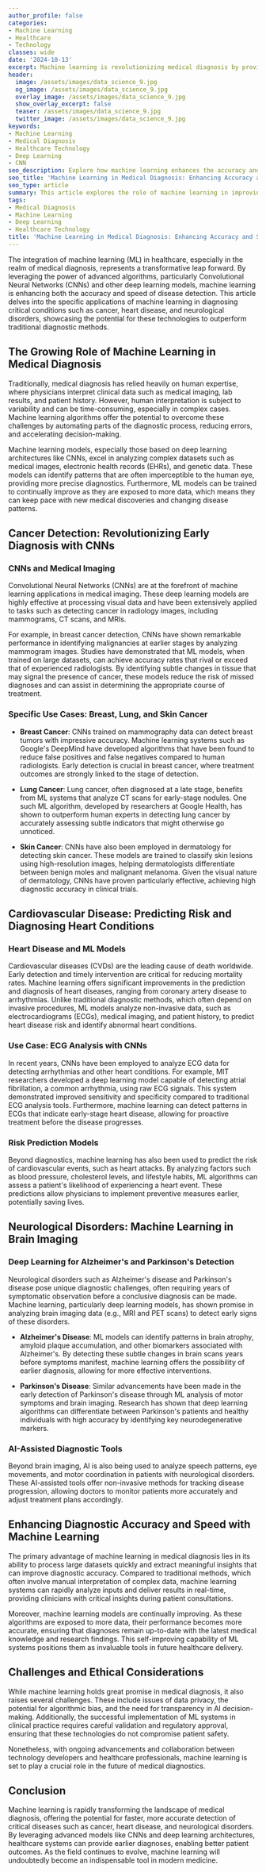 ```yaml
---
author_profile: false
categories:
- Machine Learning
- Healthcare
- Technology
classes: wide
date: '2024-10-13'
excerpt: Machine learning is revolutionizing medical diagnosis by providing faster, more accurate tools for detecting diseases such as cancer, heart disease, and neurological disorders.
header:
  image: /assets/images/data_science_9.jpg
  og_image: /assets/images/data_science_9.jpg
  overlay_image: /assets/images/data_science_9.jpg
  show_overlay_excerpt: false
  teaser: /assets/images/data_science_9.jpg
  twitter_image: /assets/images/data_science_9.jpg
keywords:
- Machine Learning
- Medical Diagnosis
- Healthcare Technology
- Deep Learning
- CNN
seo_description: Explore how machine learning enhances the accuracy and speed of medical diagnosis, focusing on use cases like cancer detection, heart disease, and neurological disorders.
seo_title: 'Machine Learning in Medical Diagnosis: Enhancing Accuracy and Speed'
seo_type: article
summary: This article explores the role of machine learning in improving the speed and accuracy of medical diagnosis, with a focus on CNNs and deep learning applications in detecting critical diseases.
tags:
- Medical Diagnosis
- Machine Learning
- Deep Learning
- Healthcare Technology
title: 'Machine Learning in Medical Diagnosis: Enhancing Accuracy and Speed'
---
```


The integration of machine learning (ML) in healthcare, especially in the realm of medical diagnosis, represents a transformative leap forward. By leveraging the power of advanced algorithms, particularly Convolutional Neural Networks (CNNs) and other deep learning models, machine learning is enhancing both the accuracy and speed of disease detection. This article delves into the specific applications of machine learning in diagnosing critical conditions such as cancer, heart disease, and neurological disorders, showcasing the potential for these technologies to outperform traditional diagnostic methods.

## The Growing Role of Machine Learning in Medical Diagnosis

Traditionally, medical diagnosis has relied heavily on human expertise, where physicians interpret clinical data such as medical imaging, lab results, and patient history. However, human interpretation is subject to variability and can be time-consuming, especially in complex cases. Machine learning algorithms offer the potential to overcome these challenges by automating parts of the diagnostic process, reducing errors, and accelerating decision-making.

Machine learning models, especially those based on deep learning architectures like CNNs, excel in analyzing complex datasets such as medical images, electronic health records (EHRs), and genetic data. These models can identify patterns that are often imperceptible to the human eye, providing more precise diagnostics. Furthermore, ML models can be trained to continually improve as they are exposed to more data, which means they can keep pace with new medical discoveries and changing disease patterns.

## Cancer Detection: Revolutionizing Early Diagnosis with CNNs

### CNNs and Medical Imaging

Convolutional Neural Networks (CNNs) are at the forefront of machine learning applications in medical imaging. These deep learning models are highly effective at processing visual data and have been extensively applied to tasks such as detecting cancer in radiology images, including mammograms, CT scans, and MRIs.

For example, in breast cancer detection, CNNs have shown remarkable performance in identifying malignancies at earlier stages by analyzing mammogram images. Studies have demonstrated that ML models, when trained on large datasets, can achieve accuracy rates that rival or exceed that of experienced radiologists. By identifying subtle changes in tissue that may signal the presence of cancer, these models reduce the risk of missed diagnoses and can assist in determining the appropriate course of treatment.

### Specific Use Cases: Breast, Lung, and Skin Cancer

- **Breast Cancer**: CNNs trained on mammography data can detect breast tumors with impressive accuracy. Machine learning systems such as Google's DeepMind have developed algorithms that have been found to reduce false positives and false negatives compared to human radiologists. Early detection is crucial in breast cancer, where treatment outcomes are strongly linked to the stage of detection.

- **Lung Cancer**: Lung cancer, often diagnosed at a late stage, benefits from ML systems that analyze CT scans for early-stage nodules. One such ML algorithm, developed by researchers at Google Health, has shown to outperform human experts in detecting lung cancer by accurately assessing subtle indicators that might otherwise go unnoticed.

- **Skin Cancer**: CNNs have also been employed in dermatology for detecting skin cancer. These models are trained to classify skin lesions using high-resolution images, helping dermatologists differentiate between benign moles and malignant melanoma. Given the visual nature of dermatology, CNNs have proven particularly effective, achieving high diagnostic accuracy in clinical trials.

## Cardiovascular Disease: Predicting Risk and Diagnosing Heart Conditions

### Heart Disease and ML Models

Cardiovascular diseases (CVDs) are the leading cause of death worldwide. Early detection and timely intervention are critical for reducing mortality rates. Machine learning offers significant improvements in the prediction and diagnosis of heart diseases, ranging from coronary artery disease to arrhythmias. Unlike traditional diagnostic methods, which often depend on invasive procedures, ML models analyze non-invasive data, such as electrocardiograms (ECGs), medical imaging, and patient history, to predict heart disease risk and identify abnormal heart conditions.

### Use Case: ECG Analysis with CNNs

In recent years, CNNs have been employed to analyze ECG data for detecting arrhythmias and other heart conditions. For example, MIT researchers developed a deep learning model capable of detecting atrial fibrillation, a common arrhythmia, using raw ECG signals. This system demonstrated improved sensitivity and specificity compared to traditional ECG analysis tools. Furthermore, machine learning can detect patterns in ECGs that indicate early-stage heart disease, allowing for proactive treatment before the disease progresses.

### Risk Prediction Models

Beyond diagnostics, machine learning has also been used to predict the risk of cardiovascular events, such as heart attacks. By analyzing factors such as blood pressure, cholesterol levels, and lifestyle habits, ML algorithms can assess a patient's likelihood of experiencing a heart event. These predictions allow physicians to implement preventive measures earlier, potentially saving lives.

## Neurological Disorders: Machine Learning in Brain Imaging

### Deep Learning for Alzheimer's and Parkinson's Detection

Neurological disorders such as Alzheimer's disease and Parkinson's disease pose unique diagnostic challenges, often requiring years of symptomatic observation before a conclusive diagnosis can be made. Machine learning, particularly deep learning models, has shown promise in analyzing brain imaging data (e.g., MRI and PET scans) to detect early signs of these disorders.

- **Alzheimer's Disease**: ML models can identify patterns in brain atrophy, amyloid plaque accumulation, and other biomarkers associated with Alzheimer's. By detecting these subtle changes in brain scans years before symptoms manifest, machine learning offers the possibility of earlier diagnosis, allowing for more effective interventions.

- **Parkinson's Disease**: Similar advancements have been made in the early detection of Parkinson's disease through ML analysis of motor symptoms and brain imaging. Research has shown that deep learning algorithms can differentiate between Parkinson's patients and healthy individuals with high accuracy by identifying key neurodegenerative markers.

### AI-Assisted Diagnostic Tools

Beyond brain imaging, AI is also being used to analyze speech patterns, eye movements, and motor coordination in patients with neurological disorders. These AI-assisted tools offer non-invasive methods for tracking disease progression, allowing doctors to monitor patients more accurately and adjust treatment plans accordingly.

## Enhancing Diagnostic Accuracy and Speed with Machine Learning

The primary advantage of machine learning in medical diagnosis lies in its ability to process large datasets quickly and extract meaningful insights that can improve diagnostic accuracy. Compared to traditional methods, which often involve manual interpretation of complex data, machine learning systems can rapidly analyze inputs and deliver results in real-time, providing clinicians with critical insights during patient consultations.

Moreover, machine learning models are continually improving. As these algorithms are exposed to more data, their performance becomes more accurate, ensuring that diagnoses remain up-to-date with the latest medical knowledge and research findings. This self-improving capability of ML systems positions them as invaluable tools in future healthcare delivery.

## Challenges and Ethical Considerations

While machine learning holds great promise in medical diagnosis, it also raises several challenges. These include issues of data privacy, the potential for algorithmic bias, and the need for transparency in AI decision-making. Additionally, the successful implementation of ML systems in clinical practice requires careful validation and regulatory approval, ensuring that these technologies do not compromise patient safety.

Nonetheless, with ongoing advancements and collaboration between technology developers and healthcare professionals, machine learning is set to play a crucial role in the future of medical diagnostics.

## Conclusion

Machine learning is rapidly transforming the landscape of medical diagnosis, offering the potential for faster, more accurate detection of critical diseases such as cancer, heart disease, and neurological disorders. By leveraging advanced models like CNNs and deep learning architectures, healthcare systems can provide earlier diagnoses, enabling better patient outcomes. As the field continues to evolve, machine learning will undoubtedly become an indispensable tool in modern medicine.
